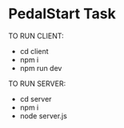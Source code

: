 # PedalStart Task 

TO RUN CLIENT:
- cd client
- npm i
- npm run dev

TO RUN SERVER:
- cd server
- npm i
- node server.js

